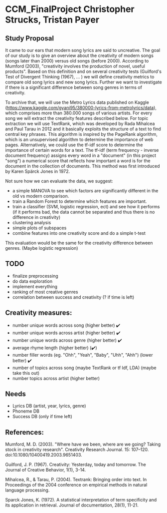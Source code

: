 # CCM_FinalProject Christopher Strucks, Tristan Payer

## Study Proposal
It came to our ears that modern song lyrics are said to uncreative. The goal of our study is to give an overview about the creativity of modern songs (songs later than 2000) versus old songs (before 2000). According to Mumford (2003), "creativity involves the production of novel, useful products". Based on this definition and on several creativity tests (Guilford's Test of Divergent Thinking (1967), ... ) we will define creativity metrics to compare old song lyrics and new song lyrics. Further we want to investigate if there is a significant difference between song genres in terms of creativity.

To archive that, we will use the Metro Lyrics data published on Kaggle (https://www.kaggle.com/gyani95/380000-lyrics-from-metrolyrics/data), which comprises more than 380.000 songs of various artists. For every song we will extract the creativity features described below. For topic extraction we will use TextRank, which was developed by Rada Mihalcea and Paul Tarau in 2012 and it basically exploits the structure of a text to find central key phrases. This algorithm is inspired by the PageRank algorithm, which is an unsupervised algorithm to determine the importance of web pages. Alternatively, we could use the tf-idf score to determine the importance of certain words for a text. The tf-idf (term frequency - inverse document frequency) assigns every word in a "document" (in this project "song") a numerical score that reflects how important a word is for the document in the collection of documents. This method was first introduced by Karen Spärck Jones in 1972.

Not sure how we can evaluate the data, we suggest:
* a simple MANOVA to see which factors are significantly different in the old vs modern comparison.
* train a Random Forest to determine which features are important.
* train a classifier (SVM, logistic regression, ect) and see how it performs (if it performs bad, the data cannot be separated and thus there is no difference in creativity)
* clustering analysis
* simple plots of subspaces
* combine features into one creativity score and do a simple t-test


This evaluation would be the same for the creativity difference between genres. (Maybe logistic regression)

## TODO
* finalize preprocessing
* do data exploration
* implement everything
* ranking of most creative genres
* correlation between success and creativity (? if time is left)

## Creativity measures:
* number unique words across song (higher better) ✔️
* number unique words across artist (higher better) ✔️
* number unique words across genre (higher better) ✔️
* average rhyme length (higher better) (✔️)
* number filler words (eg. "Ohh", "Yeah", "Baby", "Uhh", "Ahh") (lower better) ✔️
* number of topics across song (maybe TextRank or tf Idf, LDA) (maybe take this out)
* number topics across artist (higher better)

## Needs
* Lyrics DB (artist, year, lyrics, genre)
* Phoneme DB
* Success DB (only if time left)

## References:
Mumford, M. D. (2003). "Where have we been, where are we going? Taking stock in creativity research". Creativity Research Journal. 15: 107–120. doi:10.1080/10400419.2003.9651403.

Guilford, J. P. (1967). Creativity: Yesterday, today and tomorrow. The Journal of Creative Behavior, 1(1), 3-14.

Mihalcea, R., & Tarau, P. (2004). Textrank: Bringing order into text. In Proceedings of the 2004 conference on empirical methods in natural language processing.

Sparck Jones, K. (1972). A statistical interpretation of term specificity and its application in retrieval. Journal of documentation, 28(1), 11-21.
